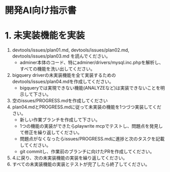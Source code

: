 # 開発AI向け指示書


# 1. 未実装機能を実装
1. devtools/issues/plan01.md, devtools/issues/plan02.md, devtools/issues/plan03.md を読んでください。
	* adminer本体のコード、特にadminer/drivers/mysql.inc.phpを解析し、すべての機能を洗い出してください。
2. bigquery driverの未実装機能を全て実装するためのdevtools/issues/plan04.mdを作成してください。
	* bigqueryでは実現できない機能(ANALYZEなど)は実装できないことを明示して下さい。
3. 空のissues/PROGRESS.mdを作成してください
4. plan04.mdとPROGRESS.mdに従って未実装の機能を1つづつ実装してください。
	* 新しい作業ブランチを作成して下さい。
	* 1つの機能の実装ができたらplaywrite mcpでテストし、問題点を発見して修正を繰り返してください。
	* 問題点がなくなったらissues/PROGRESS.mdに進捗と次のタスクを記載してください。
	* git commitし、作業前のブランチに向けたPRを作成してください。
5. 4.に戻り、次の未実装機能の実装を繰り返してください。
6. すべての未実装機能の実装とテストが完了したら終了してください。
